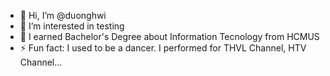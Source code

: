 - 👋 Hi, I’m @duonghwi
- 👀 I’m interested in testing 
- 🌱 I earned Bachelor's Degree about Information Tecnology from HCMUS 
- ⚡ Fun fact: I used to be a dancer. I performed for THVL Channel, HTV Channel...


